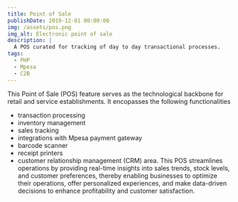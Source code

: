 ```yaml
---
title: Point of Sale
publishDate: 2019-12-01 00:00:00
img: /assets/pos.png
img_alt: Electronic point of sale
description: |
  A POS curated for tracking of day to day transactional processes.
tags:
  - PHP
  - Mpesa
  - C2B
---
```

This Point of Sale (POS) feature serves as the technological backbone for retail and service establishments. It encopasses the following  functionalities  
 - transaction processing
 - inventory management
 - sales tracking 
 - integrations with Mpesa payment gateway
 - barcode scanner 
 - receipt printers
 - customer relationship management (CRM) area. 
 This POS streamlines operations by providing real-time insights into sales trends, stock levels, and customer preferences, thereby enabling businesses to optimize their operations, offer personalized experiences, and make data-driven decisions to enhance profitability and customer satisfaction.






